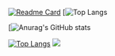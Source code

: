 
[![Readme Card](https://github-readme-stats.vercel.app/api/pin/?username=KayCHENvip&repo=github-readme-stats)](https://github.com/KayCHENvip/github-readme-stats)
                                                   [![Top Langs](https://github-readme-stats.vercel.app/api/top-langs/?username=KayCHENvip&layout=compact)

[![Anurag's GitHub stats](https://github-readme-stats.vercel.app/api?username=KayCHENvip&show_icons=true&hide=contribs,prs&cache_seconds=86400&theme=synthwave)



[![Top Langs](https://github-readme-stats.vercel.app/api/top-langs/?username=KayCHENvip&layout=donut)](https://github.com/KayCHENvip/github-readme-stats)
<picture>
  <source
    srcset="https://github-readme-stats.vercel.app/api?username=anuraghazra&show_icons=true&theme=dark"
    media="(prefers-color-scheme: dark)"
  />
  <source
    srcset="https://github-readme-stats.vercel.app/api?username=KayCHENvip&show_icons=true"
    media="(prefers-color-scheme: light), (prefers-color-scheme: no-preference)"
  />
  <img src="https://github-readme-stats.vercel.app/api?username=KayCHENvip&show_icons=true" />
</picture>

